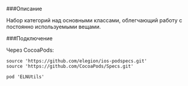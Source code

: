 ###Описание

Набор категорий над основными классами, облегчающий работу с постоянно используемыми вещами.

###Подключение

Через CocoaPods:

```
source 'https://github.com/elegion/ios-podspecs.git'
source 'https://github.com/CocoaPods/Specs.git'

pod 'ELNUtils'
```
